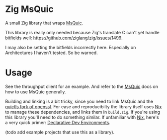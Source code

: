 # Zig MsQuic

A small Zig library that wraps [MsQuic].

This library is really only needed because Zig's translate C can't yet handle
bitfields well: https://github.com/ziglang/zig/issues/1499. 

I may also be setting the bitfields incorrectly here. Especially on Architectures I haven't tested. So be warned.

# Usage

See the throughput client for an example. And refer to the [MsQuic] docs on how to use MsQuic generally.

Building and linking is a bit tricky, since you need to link MsQuic and the
[quictls fork of openssl](https://github.com/quictls/openssl). For ease and
reproducibilty the library itself uses [Nix] to manage these dependencies, and
links them in `build.zig`. If you're using this library you'll need to do
something similar. If unfamiliar with [Nix], here's a very quick primer: [Declarative Dev Environments](https://marcopolo.io/code/declarative-dev-environments/).

(todo add example projects that use this as a library).


[MsQuic]: https://github.com/microsoft/msquic
[Nix]: https://nixos.org